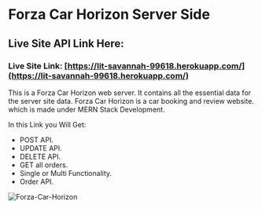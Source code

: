 # Forza Car Horizon Server Side

## Live Site API Link Here:

### Live Site Link: [https://lit-savannah-99618.herokuapp.com/](https://lit-savannah-99618.herokuapp.com/)


This is a Forza Car Horizon web server. It contains all the essential data for the server site data. Forza Car Horizon is a car booking and review website. which is made under MERN Stack Development.

In this Link you Will Get:

* POST API.
* UPDATE API.
* DELETE API.
* GET all orders.
* Single or Multi Functionality.
* Order API.

 ![Forza-Car-Horizon](https://i.ibb.co/Hz4LXmR/screenshot-frega-store-web-app-2021-11-15-17-27-05.png)
